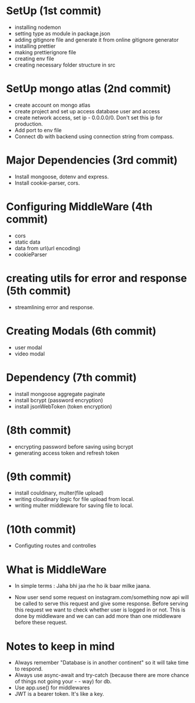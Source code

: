 # SetUp (1st commit)

-   installing nodemon
-   setting type as module in package.json
-   adding gitignore file and generate it from online gitignore generator
-   installing prettier
-   making prettierignore file
-   creating env file
-   creating necessary folder structure in src

# SetUp mongo atlas (2nd commit)

-   create account on mongo atlas
-   create project and set up access database user and access
-   create network access, set ip - 0.0.0.0/0. Don't set this ip for production.
-   Add port to env file
-   Connect db with backend using connection string from compass.

# Major Dependencies (3rd commit)

-   Install mongoose, dotenv and express.
-   Install cookie-parser, cors.

# Configuring MiddleWare (4th commit)

-   cors
-   static data
-   data from url(url encoding)
-   cookieParser

# creating utils for error and response (5th commit)

-   streamlining error and response.

# Creating Modals (6th commit)

-   user modal
-   video modal

# Dependency (7th commit)

-   install mongoose aggregate paginate
-   install bcrypt (password encryption)
-   install jsonWebToken (token encryption)

# (8th commit)

-   encrypting password before saving using bcrypt
-   generating access token and refresh token

# (9th commit)

-   install couldinary, multer(file upload)
-   writing cloudinary logic for file upload from local.
-   writing multer middleware for saving file to local.

# (10th commit)

-   Configuting routes and controlles

# What is MiddleWare

-   In simple terms : Jaha bhi jaa rhe ho ik baar milke jaana.

-   Now user send some request on instagram.com/something now api will be called to serve this request and give some response. Before serving this request we want to check whether user is logged in or not. This is done by middleware and we can can add more than one middleware before these request.

# Notes to keep in mind

-   Always remember "Database is in another continent" so it will take time to respond.
-   Always use async-await and try-catch (because there are more chance of things not going your - - way) for db.
-   Use app.use() for middlewares
-   JWT is a bearer token. It's like a key.
